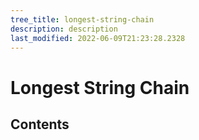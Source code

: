 ```yaml
---
tree_title: longest-string-chain
description: description
last_modified: 2022-06-09T21:23:28.2328
---
```


# Longest String Chain

## Contents
